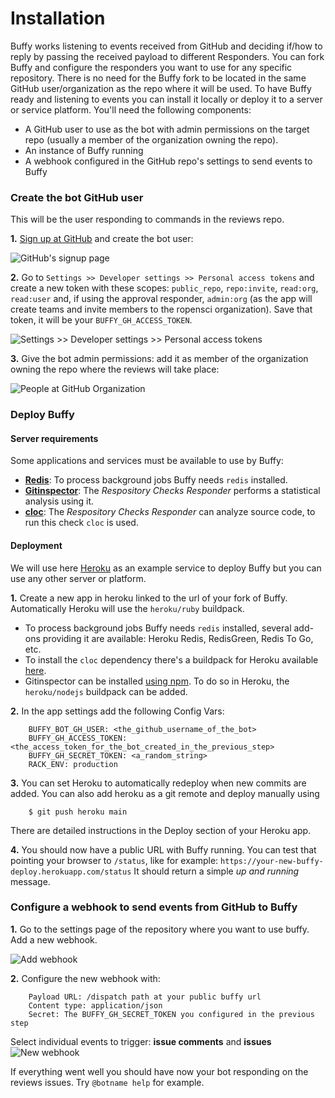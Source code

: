 Installation
============

Buffy works listening to events received from GitHub and deciding if/how to reply by passing the received payload to different Responders.
You can fork Buffy and configure the responders you want to use for any specific repository. There is no need for the Buffy fork to be located in the same GitHub user/organization as the repo where it will be used. To have Buffy ready and listening to events you can install it locally or deploy it to a server or service platform.
You'll need the following components:

- A GitHub user to use as the bot with admin permissions on the target repo (usually a member of the organization owning the repo).
- An instance of Buffy running
- A webhook configured in the GitHub repo's settings to send events to Buffy

### Create the bot GitHub user

This will be the user responding to commands in the reviews repo.

**1.** [Sign up at GitHub](https://github.com/join) and create the bot user:

  ![GitHub's signup page](./images/signup.png "GitHub's signup page")


**2.** Go to `Settings >> Developer settings >> Personal access tokens` and create a new token with these scopes: `public_repo`, `repo:invite`, `read:org`, `read:user` and, if using the approval responder, `admin:org` (as the app will create teams and invite members to the ropensci organization). Save that token, it will be your `BUFFY_GH_ACCESS_TOKEN`.

  ![Settings >> Developer settings >> Personal access tokens](./images/access_token.png "Settings >> Developer settings >> Personal access tokens")


**3.** Give the bot admin permissions: add it as member of the organization owning the repo where the reviews will take place:

  ![People at GitHub Organization](./images/people.png "People at GitHub Organization")


### Deploy Buffy

#### Server requirements

Some applications and services must be available to use by Buffy:

- **[Redis](https://redis.io/)**: To process background jobs Buffy needs `redis` installed.
- **[Gitinspector](https://github.com/ejwa/gitinspector)**: The *Respository Checks Responder* performs a statistical analysis using it.
- **[cloc](https://github.com/AlDanial/cloc)**: The *Respository Checks Responder* can analyze source code, to run this check `cloc` is used.

#### Deployment

We will use here [Heroku](https://www.heroku.com) as an example service to deploy Buffy but you can use any other server or platform.

**1.** Create a new app in heroku linked to the url of your fork of Buffy. Automatically Heroku will use the `heroku/ruby` buildpack.

- To process background jobs Buffy needs `redis` installed, several add-ons providing it are available: Heroku Redis, RedisGreen, Redis To Go, etc.
- To install the `cloc` dependency there's a buildpack for Heroku available [here](https://github.com/openjournals/heroku-buildpack-cloc).
- Gitinspector can be installed [using npm](https://www.npmjs.com/package/gitinspector). To do so in Heroku, the `heroku/nodejs` buildpack can be added.

**2.** In the app settings add the following Config Vars:

        BUFFY_BOT_GH_USER: <the_github_username_of_the_bot>
        BUFFY_GH_ACCESS_TOKEN: <the_access_token_for_the_bot_created_in_the_previous_step>
        BUFFY_GH_SECRET_TOKEN: <a_random_string>
        RACK_ENV: production

**3.** You can set Heroku to automatically redeploy when new commits are added. You can also add heroku as a git remote and deploy manually using

        $ git push heroku main

  There are detailed instructions in the Deploy section of your Heroku app.

**4.** You should now have a public URL with Buffy running. You can test that pointing your browser to `/status`, like for example: `https://your-new-buffy-deploy.herokuapp.com/status` It should return a simple *up and running* message.


### Configure a webhook to send events from GitHub to Buffy

**1.** Go to the settings page of the repository where you want to use buffy. Add a new webhook.

  ![Add webhook](./images/new_webhook.png "Add webhook")

**2.** Configure the new webhook with:

        Payload URL: /dispatch path at your public buffy url
        Content type: application/json
        Secret: The BUFFY_GH_SECRET_TOKEN you configured in the previous step

  Select individual events to trigger: **issue comments** and **issues**
  ![New webhook](./images/webhook.png "New webhook")


If everything went well you should have now your bot responding on the reviews issues. Try `@botname help` for example.
